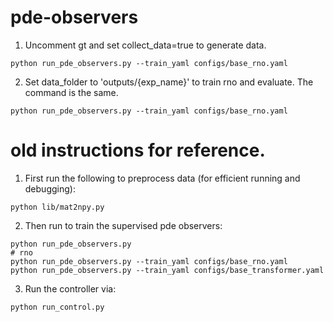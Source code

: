 # pde-observers
1. Uncomment gt and set collect_data=true to generate data.
```
python run_pde_observers.py --train_yaml configs/base_rno.yaml
```

2. Set data_folder to 'outputs/{exp_name}' to train rno and evaluate. The command is the same.
```
python run_pde_observers.py --train_yaml configs/base_rno.yaml
```

# old instructions for reference.
1. First run the following to preprocess data (for efficient running and debugging):

```
python lib/mat2npy.py
```


2. Then run to train the supervised pde observers:

```
python run_pde_observers.py
# rno
python run_pde_observers.py --train_yaml configs/base_rno.yaml
python run_pde_observers.py --train_yaml configs/base_transformer.yaml
```


3. Run the controller via:

```
python run_control.py
```